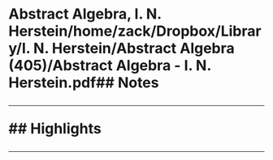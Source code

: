 # Abstract Algebra, I. N. Herstein/home/zack/Dropbox/Library/I. N. Herstein/Abstract Algebra (405)/Abstract Algebra - I. N. Herstein.pdf## Notes<hr>## Highlights<hr>
